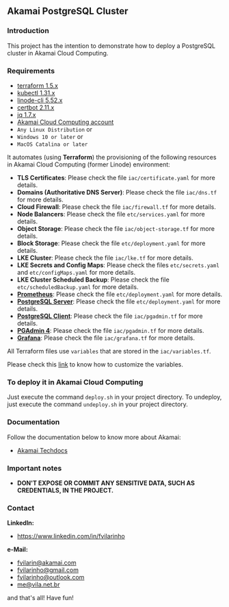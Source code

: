 ## Akamai PostgreSQL Cluster

### Introduction
This project has the intention to demonstrate how to deploy a PostgreSQL cluster in Akamai Cloud Computing.

### Requirements
- [terraform 1.5.x](https://terraform.io)
- [kubectl 1.31.x](https://kubernetes.io/docs/reference/kubectl/kubectl)
- [linode-cli 5.52.x](https://www.linode.com/products/cli)
- [certbot 2.11.x](https://certbot.eff.org)
- [jq 1.7.x](https://jqlang.github.io/jq)
- [Akamai Cloud Computing account](https://cloud.linode.com)
- `Any Linux Distribution` or
- `Windows 10 or later` or
- `MacOS Catalina or later`

It automates (using **Terraform**) the provisioning of the following resources in Akamai Cloud Computing (former Linode) 
environment:
- **TLS Certificates**: Please check the file `iac/certificate.yaml` for more details.
- **Domains (Authoritative DNS Server)**: Please check the file `iac/dns.tf` for more details.
- **Cloud Firewall**: Please check the file `iac/firewall.tf` for more details.
- **Node Balancers**: Please check the file `etc/services.yaml` for more details.
- **Object Storage**: Please check the file `iac/object-storage.tf` for more details.
- **Block Storage**: Please check the file `etc/deployment.yaml` for more details.
- **LKE Cluster**: Please check the file `iac/lke.tf` for more details. 
- **LKE Secrets and Config Maps**: Please check the files `etc/secrets.yaml` and `etc/configMaps.yaml` for more details.
- **LKE Cluster Scheduled Backup**: Please check the file `etc/scheduledBackup.yaml` for more details.
- **[Prometheus](https://prometheus.io)**: Please check the file `etc/deployment.yaml` for more details.
- **[PostgreSQL Server](https://cloudnative-pg.io)**: Please check the file `etc/deployment.yaml` for more details.
- **[PostgreSQL Client](https://www.postgresql.org/docs/current/app-psql.html)**: Please check the file `iac/pgadmin.tf` for more details.
- **[PGAdmin 4](https://www.pgadmin.org)**: Please check the file `iac/pgadmin.tf` for more details.
- **[Grafana](https://www.grafana.com)**: Please check the file `iac/grafana.tf` for more details.

All Terraform files use `variables` that are stored in the `iac/variables.tf`.

Please check this [link](https://developer.hashicorp.com/terraform/tutorials/configuration-language/variables) to know how to customize the variables.

### To deploy it in Akamai Cloud Computing

Just execute the command `deploy.sh` in your project directory. To undeploy, just execute the command `undeploy.sh` in 
your project directory.

### Documentation

Follow the documentation below to know more about Akamai:
- [Akamai Techdocs](https://techdocs.akamai.com)

### Important notes
- **DON'T EXPOSE OR COMMIT ANY SENSITIVE DATA, SUCH AS CREDENTIALS, IN THE PROJECT.**

### Contact
**LinkedIn:**
- https://www.linkedin.com/in/fvilarinho

**e-Mail:**
- fvilarin@akamai.com
- fvilarinho@gmail.com
- fvilarinho@outlook.com
- me@vila.net.br

and that's all! Have fun!
